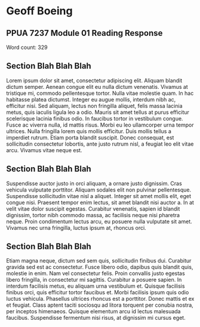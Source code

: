 # Geoff Boeing <!---replace with your name here-->

## PPUA 7237 Module 01 Reading Response

Word count: 329 <!---replace with your final word count here-->
<!---replace everything below this comment with your own response-->
## Section Blah Blah Blah

Lorem ipsum dolor sit amet, consectetur adipiscing elit. Aliquam blandit dictum semper. Aenean congue elit eu nulla dictum venenatis. Vivamus at tristique mi, commodo pellentesque tortor. Nulla vitae molestie quam. In hac habitasse platea dictumst. Integer eu augue mollis, interdum nibh ac, efficitur nisi. Sed aliquam, lectus non fringilla aliquet, felis massa lacinia metus, quis iaculis ligula leo a odio. Mauris sit amet tellus at purus efficitur scelerisque lacinia finibus odio. In faucibus tortor in vestibulum congue. Fusce ac viverra nulla, id mattis risus. Morbi eu leo ullamcorper urna tempor ultrices. Nulla fringilla lorem quis mollis efficitur. Duis mollis tellus a imperdiet rutrum. Etiam porta blandit suscipit. Donec consequat, est sollicitudin consectetur lobortis, ante justo rutrum nisl, a feugiat leo elit vitae arcu. Vivamus vitae neque est.

## Section Blah Blah Blah

Suspendisse auctor justo in orci aliquam, a ornare justo dignissim. Cras vehicula vulputate porttitor. Aliquam sodales elit non pulvinar pellentesque. Suspendisse sollicitudin vitae nisl a aliquet. Integer sit amet mollis elit, eget congue nisi. Praesent tempor enim lectus, sit amet blandit nisi auctor a. In at velit vitae dolor suscipit egestas. Curabitur venenatis, sapien id blandit dignissim, tortor nibh commodo massa, ac facilisis neque nisi pharetra neque. Proin condimentum lectus arcu, eu posuere nulla vulputate sit amet. Vivamus nec urna fringilla, luctus ipsum at, rhoncus orci.

## Section Blah Blah Blah

Etiam magna neque, dictum sed sem quis, sollicitudin finibus dui. Curabitur gravida sed est ac consectetur. Fusce libero odio, dapibus quis blandit quis, molestie in enim. Nam vel consectetur felis. Proin convallis justo egestas libero fringilla, in consectetur mi sagittis. Curabitur a posuere sapien. In interdum facilisis metus, eu aliquam urna vestibulum et. Quisque facilisis finibus orci, quis efficitur tortor faucibus et. Morbi facilisis ipsum quis odio luctus vehicula. Phasellus ultrices rhoncus est a porttitor. Donec mattis et ex et feugiat. Class aptent taciti sociosqu ad litora torquent per conubia nostra, per inceptos himenaeos. Quisque elementum arcu id lectus malesuada faucibus. Suspendisse fermentum nisi risus, at dignissim mi cursus eget.
